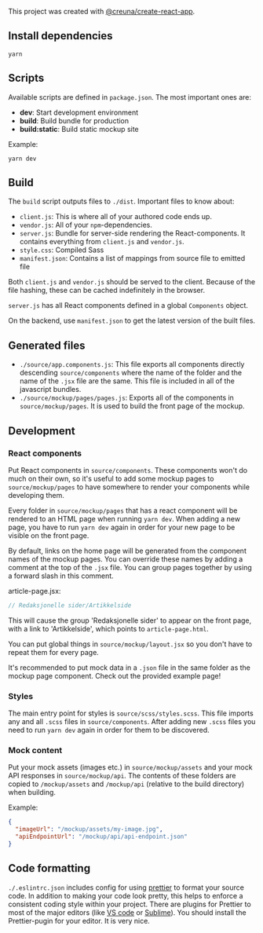 This project was created with [@creuna/create-react-app](https://www.npmjs.com/package/@creuna/create-react-app).

## Install dependencies

```
yarn
```

## Scripts

Available scripts are defined in `package.json`. The most important ones are:

* **dev**: Start development environment
* **build**: Build bundle for production
* **build:static**: Build static mockup site

Example:

```
yarn dev
```

## Build

The `build` script outputs files to `./dist`. Important files to know about:

* `client.js`: This is where all of your authored code ends up.
* `vendor.js`: All of your `npm`-dependencies.
* `server.js`: Bundle for server-side rendering the React-components. It contains everything from `client.js` and `vendor.js`.
* `style.css`: Compiled Sass
* `manifest.json`: Contains a list of mappings from source file to emitted file

Both `client.js` and `vendor.js` should be served to the client. Because of the file hashing, these can be cached indefinitely in the browser.

`server.js` has all React components defined in a global `Components` object.

On the backend, use `manifest.json` to get the latest version of the built files.

## Generated files

* `./source/app.components.js`: This file exports all components directly descending `source/components` where the name of the folder and the name of the `.jsx` file are the same. This file is included in all of the javascript bundles.
* `./source/mockup/pages/pages.js`: Exports all of the components in `source/mockup/pages`. It is used to build the front page of the mockup.

## Development

### React components

Put React components in `source/components`. These components won't do much on their own, so it's useful to add some mockup pages to `source/mockup/pages` to have somewhere to render your components while developing them.

Every folder in `source/mockup/pages` that has a react component will be rendered to an HTML page when running `yarn dev`. When adding a new page, you have to run `yarn dev` again in order for your new page to be visible on the front page.

By default, links on the home page will be generated from the component names of the mockup pages. You can override these names by adding a comment at the top of the `.jsx` file. You can group pages together by using a forward slash in this comment.

article-page.jsx:

```jsx
// Redaksjonelle sider/Artikkelside
```

This will cause the group 'Redaksjonelle sider' to appear on the front page, with a link to 'Artikkelside', which points to `article-page.html`.

You can put global things in `source/mockup/layout.jsx` so you don't have to repeat them for every page.

It's recommended to put mock data in a `.json` file in the same folder as the mockup page component. Check out the provided example page!

### Styles

The main entry point for styles is `source/scss/styles.scss`. This file imports any and all `.scss` files in `source/components`. After adding new `.scss` files you need to run `yarn dev` again in order for them to be discovered.

### Mock content

Put your mock assets (images etc.) in `source/mockup/assets` and your mock API responses in `source/mockup/api`. The contents of these folders are copied to `/mockup/assets` and `/mockup/api` (relative to the build directory) when building.

Example:

```json
{
  "imageUrl": "/mockup/assets/my-image.jpg",
  "apiEndpointUrl": "/mockup/api/api-endpoint.json"
}
```

## Code formatting

`./.eslintrc.json` includes config for using [prettier](https://prettier.io) to format your source code. In addition to making your code look pretty, this helps to enforce a consistent coding style within your project. There are plugins for Prettier to most of the major editors (like [VS code](https://code.visualstudio.com) or [Sublime](https://www.sublimetext.com)). You should install the Prettier-pugin for your editor. It is very nice.
